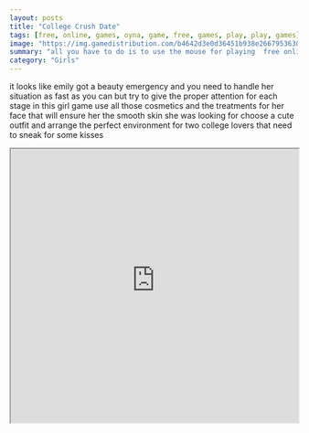 ```yaml
---
layout: posts
title: "College Crush Date"
tags: [free, online, games, oyna, game, free, games, play, play, games]
image: "https://img.gamedistribution.com/b4642d3e0d36451b938e266795363089.jpg"
summary: "all you have to do is to use the mouse for playing  free online games oyna game free games play play games"
category: "Girls"
---
```


it looks like emily got a beauty emergency and you need to handle her situation as fast as you can but try to give the proper attention for each stage in this girl game use all those cosmetics and the treatments for her face that will ensure her the smooth skin she was looking for choose a cute outfit and arrange the perfect environment for two college lovers that need to sneak for some kisses

<iframe width="100%" height="480px;" src="https://html5.gamedistribution.com/b4642d3e0d36451b938e266795363089/"></iframe>